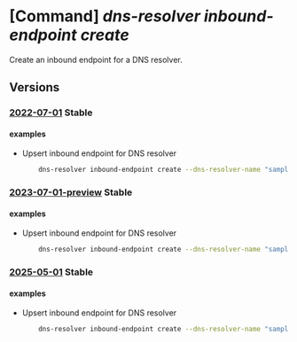 # [Command] _dns-resolver inbound-endpoint create_

Create an inbound endpoint for a DNS resolver.

## Versions

### [2022-07-01](/Resources/mgmt-plane/L3N1YnNjcmlwdGlvbnMve30vcmVzb3VyY2Vncm91cHMve30vcHJvdmlkZXJzL21pY3Jvc29mdC5uZXR3b3JrL2Ruc3Jlc29sdmVycy97fS9pbmJvdW5kZW5kcG9pbnRzL3t9/2022-07-01.xml) **Stable**

<!-- mgmt-plane /subscriptions/{}/resourcegroups/{}/providers/microsoft.network/dnsresolvers/{}/inboundendpoints/{} 2022-07-01 -->

#### examples

- Upsert inbound endpoint for DNS resolver
    ```bash
        dns-resolver inbound-endpoint create --dns-resolver-name "sampleDnsResolver" --name "sampleInboundEndpoint" --location "westus2" --ip-configurations [{private-ip-address:'',private-ip-allocation-method:"Dynamic",id:"/subscriptions/0403cfa9-9659-4f33-9f30-1f191c51d111/resourceGroups/sampleVnetResourceGroupName/providers/Microsoft.Network/virtualNetworks/sa mpleVirtualNetwork/subnets/sampleSubnet"}] --tags key1="value1" --resource-group "sampleResourceGroup"
    ```

### [2023-07-01-preview](/Resources/mgmt-plane/L3N1YnNjcmlwdGlvbnMve30vcmVzb3VyY2Vncm91cHMve30vcHJvdmlkZXJzL21pY3Jvc29mdC5uZXR3b3JrL2Ruc3Jlc29sdmVycy97fS9pbmJvdW5kZW5kcG9pbnRzL3t9/2023-07-01-preview.xml) **Stable**

<!-- mgmt-plane /subscriptions/{}/resourcegroups/{}/providers/microsoft.network/dnsresolvers/{}/inboundendpoints/{} 2023-07-01-preview -->

#### examples

- Upsert inbound endpoint for DNS resolver
    ```bash
        dns-resolver inbound-endpoint create --dns-resolver-name "sampleDnsResolver" --name "sampleInboundEndpoint" --location "westus2" --ip-configurations [{private-ip-address:'',private-ip-allocation-method:"Dynamic",id:"/subscriptions/0403cfa9-9659-4f33-9f30-1f191c51d111/resourceGroups/sampleVnetResourceGroupName/providers/Microsoft.Network/virtualNetworks/sa mpleVirtualNetwork/subnets/sampleSubnet"}] --tags key1="value1" --resource-group "sampleResourceGroup"
    ```

### [2025-05-01](/Resources/mgmt-plane/L3N1YnNjcmlwdGlvbnMve30vcmVzb3VyY2Vncm91cHMve30vcHJvdmlkZXJzL21pY3Jvc29mdC5uZXR3b3JrL2Ruc3Jlc29sdmVycy97fS9pbmJvdW5kZW5kcG9pbnRzL3t9/2025-05-01.xml) **Stable**

<!-- mgmt-plane /subscriptions/{}/resourcegroups/{}/providers/microsoft.network/dnsresolvers/{}/inboundendpoints/{} 2025-05-01 -->

#### examples

- Upsert inbound endpoint for DNS resolver
    ```bash
        dns-resolver inbound-endpoint create --dns-resolver-name "sampleDnsResolver" --name "sampleInboundEndpoint" --location "westus2" --ip-configurations [{private-ip-address:'',private-ip-allocation-method:"Dynamic",id:"/subscriptions/0403cfa9-9659-4f33-9f30-1f191c51d111/resourceGroups/sampleVnetResourceGroupName/providers/Microsoft.Network/virtualNetworks/sa mpleVirtualNetwork/subnets/sampleSubnet"}] --tags key1="value1" --resource-group "sampleResourceGroup"
    ```
